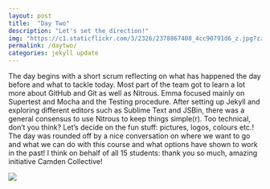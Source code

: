 ```yaml
---
layout: post
title:  "Day Two"
description: "Let's set the direction!"
img: "https://c1.staticflickr.com/3/2326/2378867408_4cc90791d6_z.jpg?zz=1"
permalink: /daytwo/
categories: jekyll update
---
```

The day begins with a short scrum reflecting on what has happened the day before and what to tackle today. Most part of the team got to learn a lot more about GitHub and Git as well as Nitrous. Emma focused mainly on Supertest and Mocha and the Testing procedure. After setting up Jekyll and exploring different editors such as Sublime Text and JSBin, there was a general consensus to use Nitrous to keep things simple(r). Too technical, don’t you think? Let’s decide on the fun stuff: pictures, logos, colours etc.! The day was rounded off by a nice conversation on where we want to go and what we can do with this course and what options have shown to work in the past! I think on behalf of all 15 students: thank you so much, amazing initiative Camden Collective! 

<img src="https://c1.staticflickr.com/3/2326/2378867408_4cc90791d6_z.jpg?zz=1" />